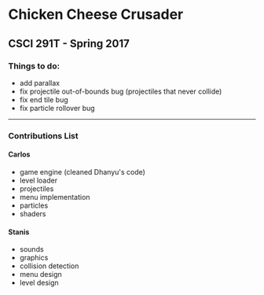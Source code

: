 # Chicken Cheese Crusader
## CSCI 291T - Spring 2017

### Things to do:
- add parallax
- fix projectile out-of-bounds bug (projectiles that never collide)
- fix end tile bug
- fix particle rollover bug

***

### Contributions List
#### Carlos
- game engine (cleaned Dhanyu's code)
- level loader
- projectiles
- menu implementation
- particles
- shaders
#### Stanis
- sounds
- graphics
- collision detection
- menu design
- level design
